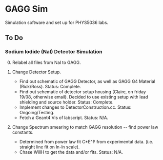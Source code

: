 # GAGG Sim
Simulation software and set up for PHYS5036 labs.

## To Do

### Sodium Iodide (NaI) Detector Simulation

0. Relabel all files from NaI to GAGG.

1. Change Detector Setup.
    - Find out schematic of GAGG Detector, as well as GAGG G4 Material (Rick/Ross). Status: Complete.
    - Find out schematic of detector setup housing (Claire, on friday 19/08, otherwise email). Decided to use existing setup with lead shielding and source holder. Status: Complete.
    - Implement changes to DetectorConstruction.cc. Status: Ongoing/Testing.
    - Fetch a Geant4 Vis of labscript. Status: N/A.

2. Change Spectrum smearing to match GAGG resolution -- find power law constants.
    - Determined from power law fit C*E^P from experimental data. (i.e. straight line fit on ln-ln scale).
    - Chase WillH to get the data and/or fits. Status: N/A.
